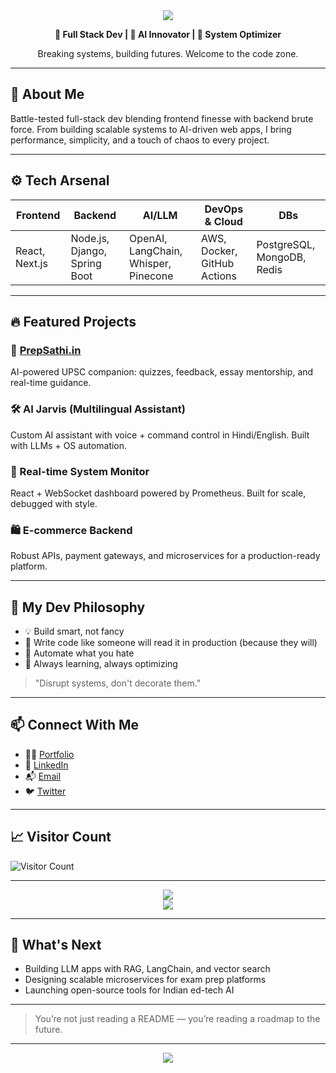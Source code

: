 <div align="center">
  <img src="https://capsule-render.vercel.app/api?type=waving&color=0:0099ff,100:6600ff&height=200&section=header&text=Keshav%20Mishra&fontSize=50&fontAlign=center&fontColor=ffffff"/>

  <p><strong>🚀 Full Stack Dev | 🧠 AI Innovator | 🔧 System Optimizer</strong></p>
  <p>Breaking systems, building futures. Welcome to the code zone.</p>
</div>

---

## 🧠 About Me

Battle-tested full-stack dev blending frontend finesse with backend brute force. From building scalable systems to AI-driven web apps, I bring performance, simplicity, and a touch of chaos to every project.

---

## ⚙️ Tech Arsenal

| Frontend       | Backend                      | AI/LLM                               | DevOps & Cloud              | DBs                        |
| -------------- | ---------------------------- | ------------------------------------ | --------------------------- | -------------------------- |
| React, Next.js | Node.js, Django, Spring Boot | OpenAI, LangChain, Whisper, Pinecone | AWS, Docker, GitHub Actions | PostgreSQL, MongoDB, Redis |

---

## 🔥 Featured Projects

### 🎯 [PrepSathi.in](https://prepsathi.in)

AI-powered UPSC companion: quizzes, feedback, essay mentorship, and real-time guidance.

### 🛠️ AI Jarvis (Multilingual Assistant)

Custom AI assistant with voice + command control in Hindi/English. Built with LLMs + OS automation.

### 📡 Real-time System Monitor

React + WebSocket dashboard powered by Prometheus. Built for scale, debugged with style.

### 🛍️ E-commerce Backend

Robust APIs, payment gateways, and microservices for a production-ready platform.

---

## 🧬 My Dev Philosophy

* 💡 Build smart, not fancy
* 🧼 Write code like someone will read it in production (because they will)
* 🚀 Automate what you hate
* 🧠 Always learning, always optimizing

> "Disrupt systems, don't decorate them."

---

## 📫 Connect With Me

* 🧑‍💻 [Portfolio](https://keshavx.vercel.app/)
* 💼 [LinkedIn](https://www.linkedin.com/in/keshav-k-mishra-b3089b165/)
* 📬 [Email](mailto:keshav0730@gmail.com)
* 🐦 [Twitter](https://twitter.com/keshavmishra)

---

## 📈 Visitor Count

![Visitor Count](https://komarev.com/ghpvc/?username=keshavmishra\&style=flat-square\&color=blue)

---

<div align="center">
  <img src="https://github-readme-stats.vercel.app/api?username=keshavmishra&show_icons=true&theme=tokyonight"/>
  <br />
  <img src="https://github-readme-streak-stats.herokuapp.com/?user=keshavmishra&theme=tokyonight"/>
</div>

---

## 🧠 What's Next

* Building LLM apps with RAG, LangChain, and vector search
* Designing scalable microservices for exam prep platforms
* Launching open-source tools for Indian ed-tech AI

---

> You’re not just reading a README — you’re reading a roadmap to the future.

---

<div align="center">
  <img src="https://capsule-render.vercel.app/api?type=waving&color=0:6600ff,100:0099ff&height=120&section=footer"/>
</div>
